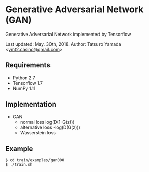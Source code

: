 # Generative Adversarial Network (GAN)

Generative Adversarial Network implemented by Tensorflow

Last updated: May. 30th, 2018.
Author: Tatsuro Yamada <<ymt2.casino@gmail.com>>

## Requirements
- Python 2.7
- Tensorflow 1.7
- NumPy 1.11

## Implementation
- GAN
  - normal loss  log(D(1-G(z)))
  - alternative loss -log(D(G(z)))
  - Wasserstein loss

## Example
```
$ cd train/examples/gan000
$ ./train.sh
```